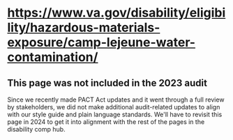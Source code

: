 # https://www.va.gov/disability/eligibility/hazardous-materials-exposure/camp-lejeune-water-contamination/

## This page was not included in the 2023 audit 

Since we recently made PACT Act updates and it went through a full review by stakeholders, we did not make additional audit-related updates to align with our style guide and plain language standards. We'll have to revisit this page in 2024 to get it into alignment with the rest of the pages in the disability comp hub.
